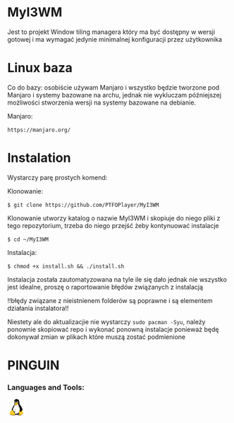 # MyI3WM

Jest to projekt Window tiling managera który ma być dostępny w wersji gotowej i ma wymagać jedynie minimalnej konfiguracji przez użytkownika


# Linux baza
Co do bazy: osobiście używam Manjaro i wszystko będzie tworzone pod Manjaro i systemy bazowane na archu, jednak nie wykluczam późniejszej możliwości stworzenia wersji na systemy bazowane na debianie.

Manjaro:
```
https://manjaro.org/
```
# Instalation

Wystarczy parę prostych komend:

Klonowanie:
```
$ git clone https://github.com/PTFOPlayer/MyI3WM
```
Klonowanie utworzy katalog o nazwie MyI3WM i skopiuje do niego pliki z tego repozytorium, trzeba do niego przejść żeby kontynuować instalacje
```
$ cd ~/MyI3WM
```
Instalacja:
```
$ chmod +x install.sh && ./install.sh
```

Instalacja została zautomatyzowana na tyle ile się dało jednak nie wszystko jest idealne, proszę o raportowanie błędów związanych z instalacją 

!!błędy związane z nieistnienem folderów są poprawne i są elementem działania instalatora!!

Niestety ale do aktualizacjie nie wystarczy `sudo pacman -Syu`, należy ponownie skopiować repo i wykonać ponowną instalacje ponieważ będę dokonywał zmian w plikach które muszą zostać podmienione

# PINGUIN  
<h3 align="left">Languages and Tools:</h3>
<p align="left"> <a href="https://www.linux.org/" target="_blank"> <img src="https://raw.githubusercontent.com/devicons/devicon/master/icons/linux/linux-original.svg" alt="linux" width="40" height="40"/> </a> </p>
